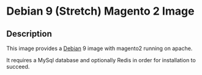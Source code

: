 # Debian 9 (Stretch) Magento 2 Image

## Description

This image provides a [Debian](https://www.debian.org/) 9 image with magento2 running on apache.

It requires a MySql database and optionally Redis in order for installation to succeed.
